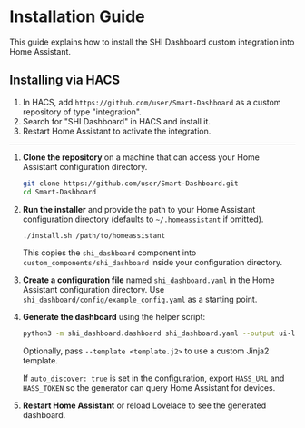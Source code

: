 # Installation Guide

This guide explains how to install the SHI Dashboard custom integration into Home Assistant.

## Installing via HACS
1. In HACS, add `https://github.com/user/Smart-Dashboard` as a custom repository of type "integration".
2. Search for "SHI Dashboard" in HACS and install it.
3. Restart Home Assistant to activate the integration.

---


1. **Clone the repository** on a machine that can access your Home Assistant configuration directory.
   ```bash
   git clone https://github.com/user/Smart-Dashboard.git
   cd Smart-Dashboard
   ```

2. **Run the installer** and provide the path to your Home Assistant configuration directory (defaults to `~/.homeassistant` if omitted).
   ```bash
   ./install.sh /path/to/homeassistant
   ```
   This copies the `shi_dashboard` component into `custom_components/shi_dashboard` inside your configuration directory.

3. **Create a configuration file** named `shi_dashboard.yaml` in the Home Assistant configuration directory. Use `shi_dashboard/config/example_config.yaml` as a starting point.

4. **Generate the dashboard** using the helper script:
   ```bash
   python3 -m shi_dashboard.dashboard shi_dashboard.yaml --output ui-lovelace.yaml
   ```
   Optionally, pass `--template <template.j2>` to use a custom Jinja2 template.

   If `auto_discover: true` is set in the configuration, export `HASS_URL` and `HASS_TOKEN` so the generator can query Home Assistant for devices.

5. **Restart Home Assistant** or reload Lovelace to see the generated dashboard.


